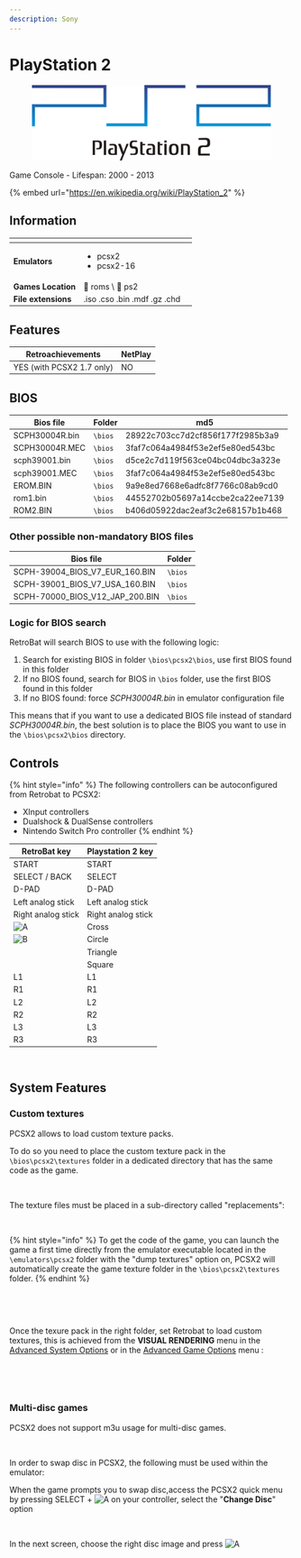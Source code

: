 ```yaml
---
description: Sony
---
```


# PlayStation 2

<figure><img src="https://raw.githubusercontent.com/fabricecaruso/es-theme-carbon/52ff37c9e265587d006945a2ba695b5a962b3a3d/art/logos/ps2.svg" alt=""><figcaption></figcaption></figure>

Game Console - Lifespan: 2000 - 2013

{% embed url="https://en.wikipedia.org/wiki/PlayStation_2" %}

## Information

<table data-header-hidden><thead><tr><th></th><th></th><th data-hidden></th></tr></thead><tbody><tr><td><strong>Emulators</strong></td><td><ul><li>pcsx2</li><li>pcsx2-16</li></ul></td><td></td></tr><tr><td><strong>Games Location</strong></td><td><span data-gb-custom-inline data-tag="emoji" data-code="1f4c1">📁</span> roms \ <span data-gb-custom-inline data-tag="emoji" data-code="1f4c2">📂</span> ps2</td><td></td></tr><tr><td><strong>File extensions</strong></td><td>.iso .cso .bin .mdf .gz .chd</td><td></td></tr></tbody></table>

## Features

| Retroachievements         | NetPlay |
| ------------------------- | ------- |
| YES (with PCSX2 1.7 only) | NO      |

## BIOS

| Bios file      | Folder  | md5                              |
| -------------- | ------- | -------------------------------- |
| SCPH30004R.bin | `\bios` | 28922c703cc7d2cf856f177f2985b3a9 |
| SCPH30004R.MEC | `\bios` | 3faf7c064a4984f53e2ef5e80ed543bc |
| scph39001.bin  | `\bios` | d5ce2c7d119f563ce04bc04dbc3a323e |
| scph39001.MEC  | `\bios` | 3faf7c064a4984f53e2ef5e80ed543bc |
| EROM.BIN       | `\bios` | 9a9e8ed7668e6adfc8f7766c08ab9cd0 |
| rom1.bin       | `\bios` | 44552702b05697a14ccbe2ca22ee7139 |
| ROM2.BIN       | `\bios` | b406d05922dac2eaf3c2e68157b1b468 |

### Other possible non-mandatory BIOS files

| Bios file                           | Folder  |
| ----------------------------------- | ------- |
| SCPH-39004\_BIOS\_V7\_EUR\_160.BIN  | `\bios` |
| SCPH-39001\_BIOS\_V7\_USA\_160.BIN  | `\bios` |
| SCPH-70000\_BIOS\_V12\_JAP\_200.BIN | `\bios` |

### Logic for BIOS search

RetroBat will search BIOS to use with the following logic:

1. Search for existing BIOS in folder `\bios\pcsx2\bios`, use first BIOS found in this folder
2. If no BIOS found, search for BIOS in `\bios` folder, use the first BIOS found in this folder
3. If no BIOS found: force _SCPH30004R.bin_ in emulator configuration file

This means that if you want to use a dedicated BIOS file instead of standard _SCPH30004R.bin_, the best solution is to place the BIOS you want to use in the `\bios\pcsx2\bios` directory.

## Controls

{% hint style="info" %}
The following controllers can be autoconfigured from Retrobat to PCSX2:

* XInput controllers
* Dualshock & DualSense controllers
* Nintendo Switch Pro controller
{% endhint %}

| RetroBat key                                                                              | Playstation 2 key  |
| ----------------------------------------------------------------------------------------- | ------------------ |
| START                                                                                     | START              |
| SELECT / BACK                                                                             | SELECT             |
| D-PAD                                                                                     | D-PAD              |
| Left analog stick                                                                         | Left analog stick  |
| Right analog stick                                                                        | Right analog stick |
| ![A](<../../../../.gitbook/assets/image (1) (2) (1).png>)                                 | Cross              |
| ![B](<../../../../.gitbook/assets/image (4) (1).png>)                                     | Circle             |
| <img src="../../../../.gitbook/assets/image (3) (1) (2).png" alt="" data-size="original"> | Triangle           |
| <img src="../../../../.gitbook/assets/image (2) (1) (1).png" alt="" data-size="line">     | Square             |
| L1                                                                                        | L1                 |
| R1                                                                                        | R1                 |
| L2                                                                                        | L2                 |
| R2                                                                                        | R2                 |
| L3                                                                                        | L3                 |
| R3                                                                                        | R3                 |

<figure><img src="https://i.imgur.com/9sz2VFM.png" alt=""><figcaption></figcaption></figure>

## System Features

### Custom textures

PCSX2 allows to load custom texture packs.

To do so you need to place the custom texture pack in the `\bios\pcsx2\textures` folder in a dedicated directory that has the same code as the game.

<figure><img src="https://i.imgur.com/nOBWsbc.png" alt=""><figcaption></figcaption></figure>

The texture files must be placed in a sub-directory called "replacements":

<figure><img src="https://i.imgur.com/H7dUscl.png" alt=""><figcaption></figcaption></figure>

{% hint style="info" %}
To get the code of the game, you can launch the game a first time directly from the emulator executable located in the `\emulators\pcsx2` folder with the "dump textures" option on, PCSX2 will automatically create the game texture folder in the `\bios\pcsx2\textures` folder.
{% endhint %}

<figure><img src="https://i.imgur.com/hHyR18f.png" alt=""><figcaption></figcaption></figure>

<figure><img src="https://i.imgur.com/6IeWCXM.png" alt=""><figcaption></figcaption></figure>

Once the texure pack in the right folder, set Retrobat to load custom textures, this is achieved from the **VISUAL RENDERING** menu in the [Advanced System Options](../../../../navigation/view-options.md#advanced-system-options) or in the [Advanced Game Options](../../../../navigation/game-options.md#advanced-game-options) menu :

<figure><img src="https://i.imgur.com/kMCqWFr.png" alt=""><figcaption></figcaption></figure>

<figure><img src="https://i.imgur.com/zLj3F55.png" alt=""><figcaption></figcaption></figure>

### Multi-disc games

PCSX2 does not support m3u usage for multi-disc games.

<figure><img src="https://i.imgur.com/5n2VsbQ.png" alt=""><figcaption></figcaption></figure>

In order to swap disc in PCSX2, the following must be used within the emulator:

When the game prompts you to swap disc,access the PCSX2 quick menu by pressing SELECT + ![A](<../../../../.gitbook/assets/image (1) (2) (1).png>) on your controller, select the "**Change Disc**" option

<figure><img src="https://i.imgur.com/fihyt1U.png" alt=""><figcaption></figcaption></figure>

In the next screen, choose the right disc image and press ![A](<../../../../.gitbook/assets/image (1) (2) (1).png>)

<figure><img src="https://i.imgur.com/leMX1Ob.png" alt=""><figcaption></figcaption></figure>
